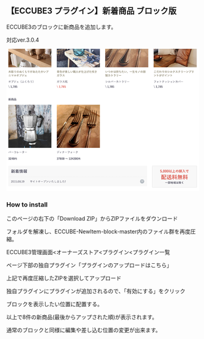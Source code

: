 ## 【ECCUBE3 プラグイン】新着商品 ブロック版

ECCUBE3のブロックに新商品を追加します。

対応ver.3.0.4

![サンプル画像](https://github.com/ohtacky/ECCUBE-NewItem/raw/image/1.png)

### How to install

このページの右下の「Download ZIP」からZIPファイルをダウンロード

フォルダを解凍し、ECCUBE-NewItem-block-master内のファイル群を再度圧縮。

ECCUBE3管理画面<オーナーズストア<プラグイン<プラグイン一覧

ページ下部の独自プラグイン「プラグインのアップロードはこちら」

上記で再度圧縮したZIPを選択してアップロード

独自プラグインにプラグインが追加されるので、「有効にする」をクリック

ブロックを表示したい位置に配置する。

以上で8件の新商品(最後からアップされた順)が表示されます。

通常のブロックと同様に編集や差し込む位置の変更が出来ます。
